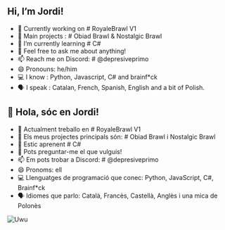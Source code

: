 ## Hi, I’m Jordi!


- 🔭 Currently working on # RoyaleBrawl V1
- 🫡 Main projects : # Obiad Brawl & Nostalgic Brawl
- 🌱 I’m currently learning # C#
- 💬 Feel free to ask me about anything!
- 📫 Reach me on Discord: # @depresiveprimo
- 😄 Pronouns: he/him
- 💻 I know : Python, Javascript, C# and brainf*ck
- 🗣️ I speak : Catalan, French, Spanish, English and a bit of Polish.

## 👋 Hola, sóc en Jordi!
- 🔭 Actualment treballo en # RoyaleBrawl V1
- 🫡 Els meus projectes principals són: # Obiad Brawl i Nostalgic Brawl
- 🌱 Estic aprenent # C#
- 💬 Pots preguntar-me el que vulguis!
- 📫 Em pots trobar a Discord: # @depresiveprimo
- 😄 Pronoms: ell
- 💻 Llenguatges de programació que conec: Python, JavaScript, C#, Brainf*ck
- 🗣️ Idiomes que parlo: Català, Francès, Castellà, Anglès i una mica de Polonès
 
![Uwu](https://komarev.com/ghpvc/?username=Super-brawl-team)
